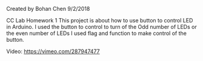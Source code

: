 Created by Bohan Chen
9/2/2018

CC Lab Homework 1
This project is about how to use button to control LED in Arduino. 
I used the button to control to turn of the Odd number of LEDs or the even number of LEDs
I used flag and function to make control of the button.  

Video: https://vimeo.com/287947477
